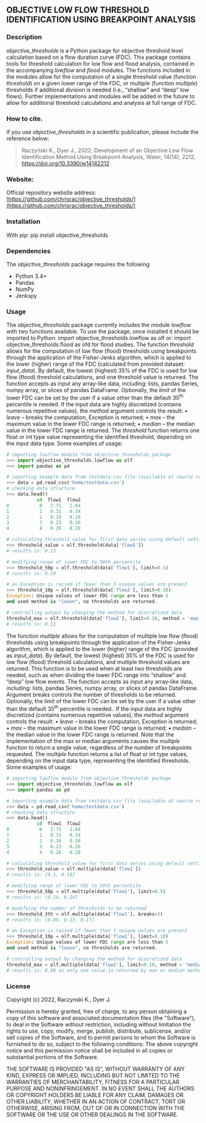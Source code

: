 ## OBJECTIVE LOW FLOW THRESHOLD IDENTIFICATION USING BREAKPOINT ANALYSIS


### Description
*objective_thresholds* is a Python package for objective threshold level calculation based on a flow duration curve (FDC). This package contains tools for threshold calculation for low flow and flood analysis, contained in the accompanying *lowflow* and *flood* modules. The functions included in the modules allow for the computation of a single threshold value (function *threshold*) on a given lower range of the FDC, or multiple (function *multiple*) thresholds if additional division is needed (i.e., “shallow” and “deep” low flows). Further implementations and modules will be added in the future to allow for additional threshold calculations and analysis at full range of FDC. 


### How to cite. 
If you use *objective_thresholds* in a scientific publication, please include the reference below:
> Raczyński K., Dyer J., 2022, Development of an Objective Low Flow Identification Method Using Breakpoint Analysis, Water, 14(14), 2212, https://doi.org/10.3390/w14142212


### Website:
Official repository website address:
[https://github.com/chrisrac/objective_thresholds/](https://github.com/chrisrac/objective_thresholds/)


### Installation
With pip:
pip install objective_thresholds


### Dependencies
The *objective_thresholds* package requires the following:
- Python 3.4+
- Pandas
- NumPy
- Jenkspy


### Usage
The *objective_thresholds* package currently includes the module *lowflow* with two functions available. To use the package, once installed it should be imported to Python:
import objective_thresholds.lowflow as olf
or:
import objective_thresholds.flood as ofd
for flood studies.
The function *threshold* allows for the computation of low flow (flood) thresholds using breakpoints through the application of the Fisher-Jenks algorithm, which is applied to the lower (higher) range of the FDC (calculated from provided dataset: *input_data*).  By default, the lowest (highest) 35% of the FDC is used for low flow (flood) threshold calculations, and one threshold value is returned. The function accepts as input any array-like data, including: lists, pandas Series, numpy array, or slices of pandas DataFrame. Optionally, the *limit* of the lower FDC can be set by the user if a value other than the default 35<sup>th</sup> percentile is needed. If the input data are highly discretized (contains numerous repetitive values), the *method* argument controls the result:
•	*leave* – breaks the computation, Exception is returned;
•	*max* – the maximum value in the lower FDC range is returned;
•	*median* – the median value in the lower FDC range is returned.
The *threshold* function returns one float or int type value representing the identified threshold, depending on the input data type. Some examples of usage:
```python
# importing lowflow module from objective_thresholds package
>>> import objective_thresholds.lowflow as olf
>>> import pandas as pd

# importing example data from testdata.csv file (available at source repository)
>>> data = pd.read_csv('home/testdata.csv')
# checking data structure
>>> data.head()
           id  flow1  flow2
0           0   2.71   2.84
1           1   0.31   0.34
2           2   0.16   0.18
3           3   0.23   0.26
4           4   0.26   0.28

# calculating threshold value for first data series using default settings (35th percentile; limit=0.35)
>>> threshold_value = olf.threshold(data['flow1'])
# results in: 0.13

# modifying range of lower FDC to 50th percentile
>>> threshold_50p = olf.threshold(data['flow1'], limit=0.5)
# results in: 0.19

# an Exception is raised if fewer than 5 unique values are present
>>> threshold_10p = olf.threshold(data['flow2'], limit=0.10)
Exception: Unique values of lower FDC range are less than 5 
and used method is "leave", no thresholds are returned.

# controlling output by changing the method for discretized data
threshold_max = olf.threshold(data['flow2'], limit=0.10, method = 'max')
# results in: 0.11
```

The function *multiple* allows for the computation of multiple low flow (flood) thresholds using breakpoints through the application of the Fisher-Jenks algorithm, which is applied to the lower (higher) range of the FDC (provided as *input_data*).  By default, the lowest (highest) 35% of the FDC is used for low flow (flood) threshold calculations, and multiple threshold values are returned. This function is to be used when at least two thresholds are needed, such as when dividing the lower FDC range into “shallow” and “deep” low flow events. The function accepts as input any array-like data, including: lists, pandas Series, numpy array, or slices of pandas DataFrame. Argument breaks controls the number of thresholds to be returned.  Optionally, the *limit* of the lower FDC can be set by the user if a value other than the default 35<sup>th</sup> percentile is needed.. If the input data are highly discretized (contains numerous repetitive values), the *method* argument controls the result:
•	*leave* – breaks the computation, Exception is returned;
•	*max* – the maximum value in the lower FDC range is returned;
•	*median* – the median value in the lower FDC range is returned.
Note that the implementation of the max or median arguments causes the *multiple* function to return a single value, regardless of the number of breakpoints requested.
The *multiple* function returns a list of float or int type values, depending on the input data type, representing the identified thresholds. Some examples of usage:
```python
# importing lowflow module from objective_thresholds package
>>> import objective_thresholds.lowflow as olf
>>> import pandas as pd

# importing example data from testdata.csv file (available at source repository)
>>> data = pd.read_csv('home/testdata.csv')
# checking data structure
>>> data.head()
           id  flow1  flow2
0           0   2.71   2.84
1           1   0.31   0.34
2           2   0.16   0.18
3           3   0.23   0.26
4           4   0.26   0.28

# calculating threshold value for first data series using default settings (limit=0.35; breaks=2)
>>> threshold_value = olf.multiple(data['flow1'])
# results in: [0.1, 0.16]

# modifying range of lower FDC to 50th percentile
>>> threshold_50p = olf.multiple(data['flow1'], limit=0.5)
# results in: [0.14, 0.24]

# modifying the number of thresholds to be returned
>>> threshold_3th = olf.multiple(data['flow1'], breaks=3)
# results in: [0.09, 0.13, 0.17]

# an Exception is raised if fewer than 5 unique values are present
>>> threshold_10p = olf.multiple(data['flow2'], limit=0.10)
Exception: Unique values of lower FDC range are less than 5 
and used method is "leave", no thresholds are returned.

# controlling output by changing the method for discretized data
threshold_max = olf.multiple(data['flow2'], limit=0.10, method = 'median', breaks=6)
# results in: 0.08 as only one value is returned by max or median method, regardless of breaks setting
```


### License
Copyright (c) 2022, Raczynski K., Dyer J.

Permission is hereby granted, free of charge, to any person obtaining a copy of this software and associated documentation files (the "Software"), to deal in the Software without restriction, including without limitation the rights to use, copy, modify, merge, publish, distribute, sublicense, and/or sell copies of the Software, and to permit persons to whom the Software is furnished to do so, subject to the following conditions:
The above copyright notice and this permission notice shall be included in all copies or substantial portions of the Software.

THE SOFTWARE IS PROVIDED "AS IS", WITHOUT WARRANTY OF ANY KIND, EXPRESS OR IMPLIED, INCLUDING BUT NOT LIMITED TO THE WARRANTIES OF MERCHANTABILITY, FITNESS FOR A PARTICULAR PURPOSE AND NONINFRINGEMENT. IN NO EVENT SHALL THE AUTHORS OR COPYRIGHT HOLDERS BE LIABLE FOR ANY CLAIM, DAMAGES OR OTHER LIABILITY, WHETHER IN AN ACTION OF CONTRACT, TORT OR OTHERWISE, ARISING FROM, OUT OF OR IN CONNECTION WITH THE SOFTWARE OR THE USE OR OTHER DEALINGS IN THE SOFTWARE.
